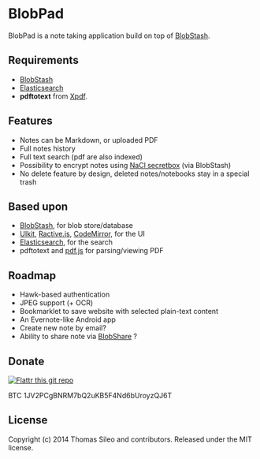 BlobPad
=======

BlobPad is a note taking application build on top of [BlobStash](https://github.com/tsileo/blobstash).

## Requirements

- [BlobStash](https://github.com/tsileo/blobstash)
- [Elasticsearch](http://www.elasticsearch.org/)
- **pdftotext** from [Xpdf](http://www.foolabs.com/xpdf/).

## Features

- Notes can be Markdown, or uploaded PDF
- Full notes history
- Full text search (pdf are also indexed)
- Possibility to encrypt notes using [NaCl secretbox](http://nacl.cr.yp.to/secretbox.html) (via BlobStash)
- No delete feature by design, deleted notes/notebooks stay in a special trash

## Based upon

- [BlobStash](https://github.com/tsileo/blobstash), for blob store/database
- [UIkit](http://getuikit.com/), [Ractive.js](http://www.ractivejs.org/), [CodeMirror](http://codemirror.net/), for the UI
- [Elasticsearch](http://www.elasticsearch.org/), for the search
- pdftotext and [pdf.js](https://github.com/mozilla/pdf.js) for parsing/viewing PDF

## Roadmap

- Hawk-based authentication
- JPEG support (+ OCR)
- Bookmarklet to save website with selected plain-text content
- An Evernote-like Android app
- Create new note by email?
- Ability to share note via [BlobShare](https://github.com/tsileo/blobshare) ?

## Donate

[![Flattr this git repo](http://api.flattr.com/button/flattr-badge-large.png)](https://flattr.com/submit/auto?user_id=tsileo&url=https%3A%2F%2Fgithub.com%2Ftsileo%2Fblobpad)

BTC 1JV2PCgBNRM7bQ2uKB5F4Nd6bUroyzQJ6T

## License

Copyright (c) 2014 Thomas Sileo and contributors. Released under the MIT license.
